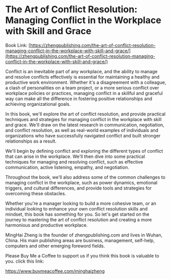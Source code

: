 # The Art of Conflict Resolution: Managing Conflict in the Workplace with Skill and Grace

Book Link: [https://zhengpublishing.com/the-art-of-conflict-resolution-managing-conflict-in-the-workplace-with-skill-and-grace/](https://zhengpublishing.com/the-art-of-conflict-resolution-managing-conflict-in-the-workplace-with-skill-and-grace/)

Conflict is an inevitable part of any workplace, and the ability to manage and resolve conflicts effectively is essential for maintaining a healthy and productive work environment. Whether it's a disagreement with a colleague, a clash of personalities on a team project, or a more serious conflict over workplace policies or practices, managing conflict in a skillful and graceful way can make all the difference in fostering positive relationships and achieving organizational goals.

In this book, we'll explore the art of conflict resolution, and provide practical techniques and strategies for managing conflict in the workplace with skill and grace. We'll draw on the latest research in communication, negotiation, and conflict resolution, as well as real-world examples of individuals and organizations who have successfully navigated conflict and built stronger relationships as a result.

We'll begin by defining conflict and exploring the different types of conflict that can arise in the workplace. We'll then dive into some practical techniques for managing and resolving conflict, such as effective communication, active listening, empathy, and negotiation.

Throughout the book, we'll also address some of the common challenges to managing conflict in the workplace, such as power dynamics, emotional triggers, and cultural differences, and provide tools and strategies for overcoming these obstacles.

Whether you're a manager looking to build a more cohesive team, or an individual looking to enhance your own conflict resolution skills and mindset, this book has something for you. So let's get started on the journey to mastering the art of conflict resolution and creating a more harmonious and productive workplace.

MingHai Zheng is the founder of zhengpublishing.com and lives in Wuhan, China. His main publishing areas are business, management, self-help, computers and other emerging foreword fields.

Please Buy Me a Coffee to support us if you think this book is valuable to you. click this link:

https://www.buymeacoffee.com/minghaizheng
